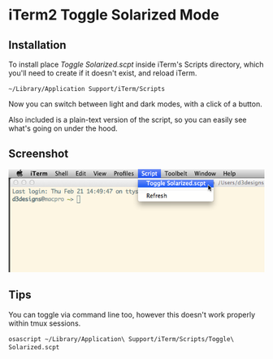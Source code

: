 # iTerm2 Toggle Solarized Mode

## Installation

To install place *Toggle Solarized.scpt* inside iTerm's Scripts directory,
which you'll need to create if it doesn't exist, and reload iTerm.

    ~/Library/Application Support/iTerm/Scripts

Now you can switch between light and dark modes, with a click of a button.

Also included is a plain-text version of the script, so you can easily see
what's going on under the hood.

## Screenshot

![](screenshot.png)

## Tips

You can toggle via command line too, however this doesn't work properly within
tmux sessions.

    osascript ~/Library/Application\ Support/iTerm/Scripts/Toggle\ Solarized.scpt

